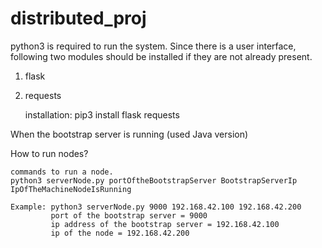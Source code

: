 # distributed_proj
python3 is required to run the system.
Since there is a user interface, following two modules should be installed
if they are not already present.

1. flask
2. requests

    installation: pip3 install flask requests

When the bootstrap server is running (used Java version)

How to run nodes?
    
    commands to run a node.
    python3 serverNode.py portOftheBootstrapServer BootstrapServerIp IpOfTheMachineNodeIsRunning

    Example: python3 serverNode.py 9000 192.168.42.100 192.168.42.200
             port of the bootstrap server = 9000
             ip address of the bootstrap server = 192.168.42.100
             ip of the node = 192.168.42.200